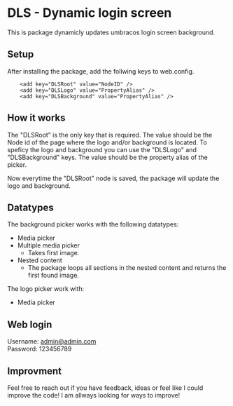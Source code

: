 # DLS - Dynamic login screen

This is package dynamicly updates umbracos login screen background.

## Setup
After installing the package, add the follwing keys to web.config.

```
    <add key="DLSRoot" value="NodeID" />
    <add key="DLSLogo" value="PropertyAlias" />
    <add key="DLSBackground" value="PropertyAlias" />
```
## How it works
The "DLSRoot" is the only key that is required. The value should be the Node id of the page where the logo and/or background is located.
To speficy the logo and background you can use the "DLSLogo" and "DLSBackground" keys. The value should be the property alias of the picker. <br />

Now everytime the "DLSRoot" node is saved, the package will update the logo and background.

## Datatypes
The background picker works with the following datatypes:
- Media picker
- Multiple media picker
  - Takes first image. 
- Nested content
  - The package loops all sections in the nested content and returns the first found image. 

The logo picker work with:
* Media picker

## Web login
Username: admin@admin.com <br />
Password: 123456789

## Improvment
Feel free to reach out if you have feedback, ideas or feel like I could improve the code! I am allways looking for ways to improve!
